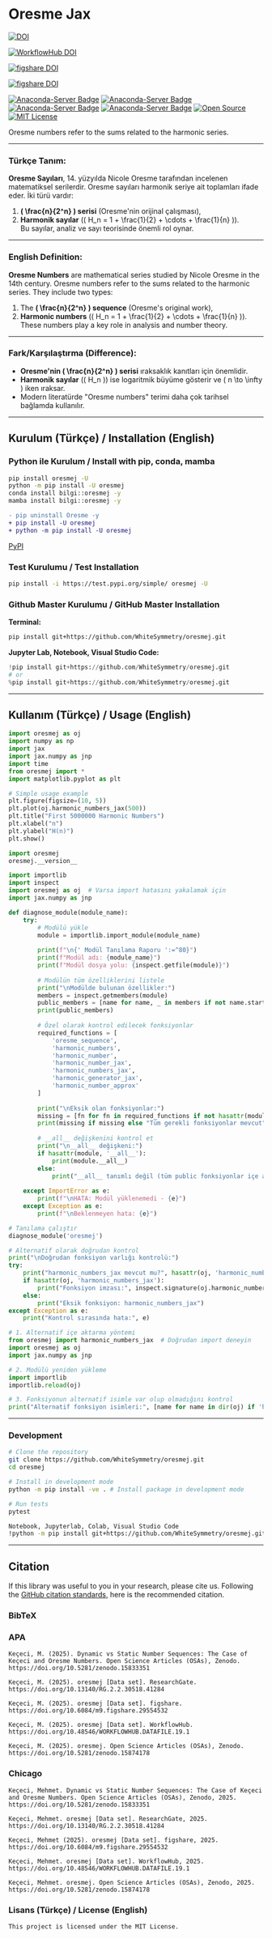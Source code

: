 # Oresme Jax

[![DOI](https://zenodo.org/badge/DOI/10.5281/zenodo.15874178.svg)](https://doi.org/10.5281/zenodo.15874178)

[![WorkflowHub DOI](https://img.shields.io/badge/DOI-10.48546/WORKFLOWHUB.DATAFILE.19.1-blue)](https://doi.org/10.48546/WORKFLOWHUB.DATAFILE.19.1)

[![figshare DOI](https://img.shields.io/badge/DOI-10.6084/m9.figshare.29554532-blue)](https://doi.org/10.6084/m9.figshare.29554532)

[![figshare DOI](https://img.shields.io/badge/DOI-10.13140/RG.2.2.30518.41284-blue)](https://doi.org/10.13140/RG.2.2.30518.41284)


[![Anaconda-Server Badge](https://anaconda.org/bilgi/oresmej/badges/version.svg)](https://anaconda.org/bilgi/oresmej)
[![Anaconda-Server Badge](https://anaconda.org/bilgi/oresmej/badges/latest_release_date.svg)](https://anaconda.org/bilgi/oresmej)
[![Anaconda-Server Badge](https://anaconda.org/bilgi/oresmej/badges/platforms.svg)](https://anaconda.org/bilgi/oresmej)
[![Anaconda-Server Badge](https://anaconda.org/bilgi/oresmej/badges/license.svg)](https://anaconda.org/bilgi/oresmej)
[![Open Source](https://img.shields.io/badge/Open%20Source-Open%20Source-brightgreen.svg)](https://opensource.org/)
[![MIT License](https://img.shields.io/badge/License-MIT-yellow.svg)](https://opensource.org/licenses/MIT)


Oresme numbers refer to the sums related to the harmonic series.

---
### **Türkçe Tanım:**
**Oresme Sayıları**, 14. yüzyılda Nicole Oresme tarafından incelenen matematiksel serilerdir. Oresme sayıları harmonik seriye ait toplamları ifade eder. İki türü vardır:  
1. **\( \frac{n}{2^n} \) serisi** (Oresme'nin orijinal çalışması),  
2. **Harmonik sayılar** (\( H_n = 1 + \frac{1}{2} + \cdots + \frac{1}{n} \)).  
Bu sayılar, analiz ve sayı teorisinde önemli rol oynar.

---

### **English Definition:**
**Oresme Numbers** are mathematical series studied by Nicole Oresme in the 14th century. Oresme numbers refer to the sums related to the harmonic series. They include two types:  
1. The **\( \frac{n}{2^n} \) sequence** (Oresme's original work),  
2. **Harmonic numbers** (\( H_n = 1 + \frac{1}{2} + \cdots + \frac{1}{n} \)).  
These numbers play a key role in analysis and number theory.

---

### **Fark/Karşılaştırma (Difference):**
- **Oresme'nin \( \frac{n}{2^n} \) serisi** ıraksaklık kanıtları için önemlidir.  
- **Harmonik sayılar** (\( H_n \)) ise logaritmik büyüme gösterir ve \( n \to \infty \) iken ıraksar.  
- Modern literatürde "Oresme numbers" terimi daha çok tarihsel bağlamda kullanılır.

---

## Kurulum (Türkçe) / Installation (English)

### Python ile Kurulum / Install with pip, conda, mamba
```bash
pip install oresmej -U
python -m pip install -U oresmej
conda install bilgi::oresmej -y
mamba install bilgi::oresmej -y
```

```diff
- pip uninstall Oresme -y
+ pip install -U oresmej
+ python -m pip install -U oresmej
```

[PyPI](https://pypi.org/project/Oresme/)

### Test Kurulumu / Test Installation

```bash
pip install -i https://test.pypi.org/simple/ oresmej -U
```

### Github Master Kurulumu / GitHub Master Installation

**Terminal:**

```bash
pip install git+https://github.com/WhiteSymmetry/oresmej.git
```

**Jupyter Lab, Notebook, Visual Studio Code:**

```python
!pip install git+https://github.com/WhiteSymmetry/oresmej.git
# or
%pip install git+https://github.com/WhiteSymmetry/oresmej.git
```

---

## Kullanım (Türkçe) / Usage (English)

```python
import oresmej as oj
import numpy as np
import jax
import jax.numpy as jnp
import time
from oresmej import *
import matplotlib.pyplot as plt

# Simple usage example
plt.figure(figsize=(10, 5))
plt.plot(oj.harmonic_numbers_jax(500))
plt.title("First 5000000 Harmonic Numbers")
plt.xlabel("n")
plt.ylabel("H(n)")
plt.show()
```

```python
import oresmej
oresmej.__version__
```

```python
import importlib
import inspect
import oresmej as oj  # Varsa import hatasını yakalamak için
import jax.numpy as jnp

def diagnose_module(module_name):
    try:
        # Modülü yükle
        module = importlib.import_module(module_name)
        
        print(f"\n{' Modül Tanılama Raporu ':=^80}")
        print(f"Modül adı: {module_name}")
        print(f"Modül dosya yolu: {inspect.getfile(module)}")
        
        # Modülün tüm özelliklerini listele
        print("\nModülde bulunan özellikler:")
        members = inspect.getmembers(module)
        public_members = [name for name, _ in members if not name.startswith('_')]
        print(public_members)
        
        # Özel olarak kontrol edilecek fonksiyonlar
        required_functions = [
            'oresme_sequence',
            'harmonic_numbers',
            'harmonic_number',
            'harmonic_number_jax',
            'harmonic_numbers_jax',
            'harmonic_generator_jax',
            'harmonic_number_approx'
        ]
        
        print("\nEksik olan fonksiyonlar:")
        missing = [fn for fn in required_functions if not hasattr(module, fn)]
        print(missing if missing else "Tüm gerekli fonksiyonlar mevcut")
        
        # __all__ değişkenini kontrol et
        print("\n__all__ değişkeni:")
        if hasattr(module, '__all__'):
            print(module.__all__)
        else:
            print("__all__ tanımlı değil (tüm public fonksiyonlar içe aktarılır)")
            
    except ImportError as e:
        print(f"\nHATA: Modül yüklenemedi - {e}")
    except Exception as e:
        print(f"\nBeklenmeyen hata: {e}")

# Tanılama çalıştır
diagnose_module('oresmej')

# Alternatif olarak doğrudan kontrol
print("\nDoğrudan fonksiyon varlığı kontrolü:")
try:
    print("harmonic_numbers_jax mevcut mu?", hasattr(oj, 'harmonic_numbers_jax'))
    if hasattr(oj, 'harmonic_numbers_jax'):
        print("Fonksiyon imzası:", inspect.signature(oj.harmonic_numbers_jax))
    else:
        print("Eksik fonksiyon: harmonic_numbers_jax")
except Exception as e:
    print("Kontrol sırasında hata:", e)
```

```python
# 1. Alternatif içe aktarma yöntemi
from oresmej import harmonic_numbers_jax  # Doğrudan import deneyin
import oresmej as oj
import jax.numpy as jnp

# 2. Modülü yeniden yükleme
import importlib
importlib.reload(oj)

# 3. Fonksiyonun alternatif isimle var olup olmadığını kontrol
print("Alternatif fonksiyon isimleri:", [name for name in dir(oj) if 'harmonic' in name.lower()])
```
---

### Development
```bash
# Clone the repository
git clone https://github.com/WhiteSymmetry/oresmej.git
cd oresmej

# Install in development mode
python -m pip install -ve . # Install package in development mode

# Run tests
pytest

Notebook, Jupyterlab, Colab, Visual Studio Code
!python -m pip install git+https://github.com/WhiteSymmetry/oresmej.git
```
---

## Citation

If this library was useful to you in your research, please cite us. Following the [GitHub citation standards](https://docs.github.com/en/github/creating-cloning-and-archiving-repositories/creating-a-repository-on-github/about-citation-files), here is the recommended citation.

### BibTeX


### APA

```
Keçeci, M. (2025). Dynamic vs Static Number Sequences: The Case of Keçeci and Oresme Numbers. Open Science Articles (OSAs), Zenodo. https://doi.org/10.5281/zenodo.15833351

Keçeci, M. (2025). oresmej [Data set]. ResearchGate. https://doi.org/10.13140/RG.2.2.30518.41284

Keçeci, M. (2025). oresmej [Data set]. figshare. https://doi.org/10.6084/m9.figshare.29554532

Keçeci, M. (2025). oresmej [Data set]. WorkflowHub. https://doi.org/10.48546/WORKFLOWHUB.DATAFILE.19.1

Keçeci, M. (2025). oresmej. Open Science Articles (OSAs), Zenodo. https://doi.org/10.5281/zenodo.15874178
```

### Chicago

```
Keçeci, Mehmet. Dynamic vs Static Number Sequences: The Case of Keçeci and Oresme Numbers. Open Science Articles (OSAs), Zenodo, 2025. https://doi.org/10.5281/zenodo.15833351

Keçeci, Mehmet. oresmej [Data set]. ResearchGate, 2025. https://doi.org/10.13140/RG.2.2.30518.41284

Keçeci, Mehmet (2025). oresmej [Data set]. figshare, 2025. https://doi.org/10.6084/m9.figshare.29554532

Keçeci, Mehmet. oresmej [Data set]. WorkflowHub, 2025. https://doi.org/10.48546/WORKFLOWHUB.DATAFILE.19.1

Keçeci, Mehmet. oresmej. Open Science Articles (OSAs), Zenodo, 2025. https://doi.org/10.5281/zenodo.15874178

```


### Lisans (Türkçe) / License (English)

```
This project is licensed under the MIT License.
```
